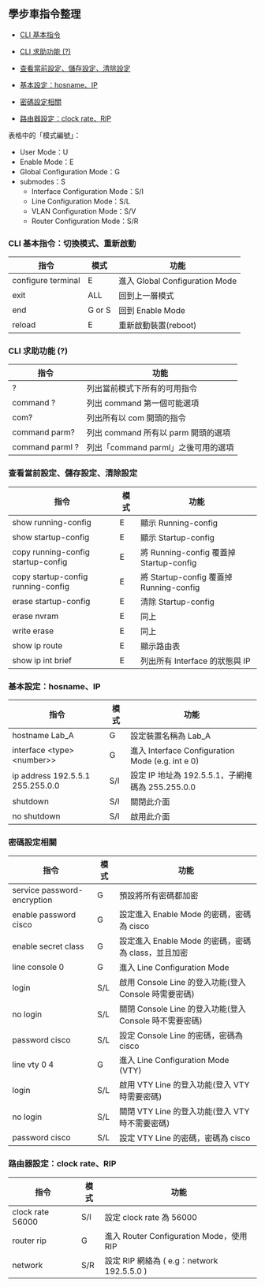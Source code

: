 ## 學步車指令整理

* [CLI 基本指令](#cli-基本指令切換模式重新啟動)

* [CLI 求助功能 (?)](#cli-求助功能-)

* [查看當前設定、儲存設定、清除設定](#查看當前設定儲存設定清除設定)

* [基本設定：hosname、IP](#基本設定hosnameip)

* [密碼設定相關](#密碼設定相關)

* [路由器設定：clock rate、RIP](#路由器設定clock-raterip)


表格中的「模式編號」：

* User Mode：U
* Enable Mode：E
* Global Configuration Mode：G
* submodes：S
    * Interface Configuration Mode：S/I
    * Line Configuration Mode：S/L
    * VLAN Configuration Mode：S/V
    * Router Configuration Mode：S/R

### CLI 基本指令：切換模式、重新啟動

| 指令 | 模式 | 功能 |
| --- | --- | --- |
| configure terminal | E | 進入 Global Configuration Mode |
| exit | ALL | 回到上一層模式 |
| end | G or S | 回到 Enable Mode |
| reload | E | 重新啟動裝置(reboot) |

### CLI 求助功能 (?)

| 指令 | 功能 |
| --- | --- |
| ? | 列出當前模式下所有的可用指令 |
| command ? | 列出 command 第一個可能選項 |
| com? | 列出所有以 com 開頭的指令 |
| command parm? | 列出 command 所有以 parm 開頭的選項 |
| command parml ? | 列出「command parml」之後可用的選項 |


### 查看當前設定、儲存設定、清除設定

| 指令 | 模式 | 功能 |
| --- | --- | --- |
| show running-config | E | 顯示 Running-config |
| show startup-config | E | 顯示 Startup-config |
| copy running-config startup-config | E | 將 Running-config 覆蓋掉 Startup-config |
| copy startup-config running-config | E | 將 Startup-config 覆蓋掉 Running-config |
| erase startup-config | E | 清除 Startup-config |
| erase nvram | E | 同上 |
| write erase | E | 同上 |
| show ip route | E | 顯示路由表 |
| show ip int brief | E | 列出所有 Interface 的狀態與 IP |

### 基本設定：hosname、IP

| 指令 | 模式 | 功能 |
| --- | --- | --- |
| hostname Lab_A | G | 設定裝置名稱為 Lab_A |
| interface \<type> \<number>> | G | 進入 Interface Configuration Mode (e.g. int e 0) |
| ip address 192.5.5.1 255.255.0.0 | S/I | 設定 IP 地址為 192.5.5.1，子網掩碼為 255.255.0.0 |
| shutdown | S/I | 關閉此介面 | 
| no shutdown | S/I | 啟用此介面 |

### 密碼設定相關

| 指令 | 模式 | 功能 |
| --- | --- | --- |
| service password-encryption | G | 預設將所有密碼都加密 |
| enable password cisco | G | 設定進入 Enable Mode 的密碼，密碼為 cisco |
| enable secret class | G | 設定進入 Enable Mode 的密碼，密碼為 class，並且加密 |
| line console 0 | G | 進入 Line Configuration Mode |
| login | S/L | 啟用 Console Line 的登入功能(登入 Console 時需要密碼) |
| no login | S/L | 關閉 Console Line 的登入功能(登入 Console 時不需要密碼) |
| password cisco | S/L | 設定 Console Line 的密碼，密碼為 cisco |
| line vty 0 4 | G | 進入 Line Configuration Mode (VTY) |
| login | S/L | 啟用 VTY Line 的登入功能(登入 VTY 時需要密碼) |
| no login | S/L | 關閉 VTY Line 的登入功能(登入 VTY 時不需要密碼) |
| password cisco | S/L | 設定 VTY Line 的密碼，密碼為 cisco |

### 路由器設定：clock rate、RIP

| 指令 | 模式 | 功能 |
| --- | --- | --- |
| clock rate 56000 | S/I | 設定 clock rate 為 56000 |
| router rip | G | 進入 Router Configuration Mode，使用 RIP |
| network <IPv4> | S/R | 設定 RIP 網絡為 <IPv4> ( e.g：network 192.5.5.0 ) |

